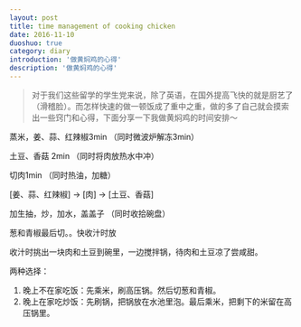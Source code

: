 ```yaml
---
layout: post
title: time management of cooking chicken　　　
date: 2016-11-10
duoshuo: true
category: diary
introduction: '做黄焖鸡的心得'
description: '做黄焖鸡的心得'
---
```

> 对于我们这些留学的学生党来说，除了英语，在国外提高飞快的就是厨艺了（滑稽脸）。而怎样快速的做一顿饭成了重中之重，做的多了自己就会摸索出一些窍门和心得，下面分享一下我做黄焖鸡的时间安排～


蒸米，姜、蒜、红辣椒3min （同时微波炉解冻3min） 

土豆、香菇 2min  （同时将肉放热水中冲）

切肉1min （同时热油，加糖）

 [姜、蒜、红辣椒] -> [肉] -> [土豆、香菇]

加生抽，炒，加水，盖盖子 （同时收拾碗盘）

葱和青椒最后切。。快收汁时放

收汁时挑出一块肉和土豆到碗里，一边搅拌锅，待肉和土豆凉了尝咸甜。

两种选择：

1. 晚上不在家吃饭：先乘米，刷高压锅。然后切葱和青椒。
2. 晚上在家吃炒饭：先刷锅，把锅放在水池里泡。最后乘米，把剩下的米留在高压锅里。
